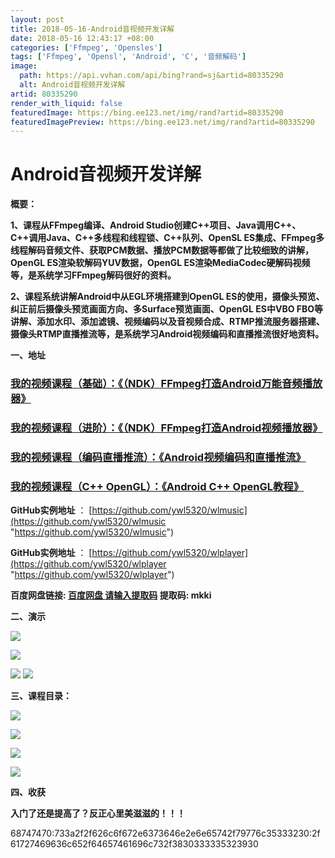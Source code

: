 ```yaml
---
layout: post
title: 2018-05-16-Android音视频开发详解
date: 2018-05-16 12:43:17 +08:00
categories: ['Ffmpeg', 'Opensles']
tags: ['Ffmpeg', 'Opensl', 'Android', 'C', '音频解码']
image:
  path: https://api.vvhan.com/api/bing?rand=sj&artid=80335290
  alt: Android音视频开发详解
artid: 80335290
render_with_liquid: false
featuredImage: https://bing.ee123.net/img/rand?artid=80335290
featuredImagePreview: https://bing.ee123.net/img/rand?artid=80335290
---
```


# Android音视频开发详解

**概要：**

****1、课程从FFmpeg编译、Android Studio创建C++项目、Java调用C++、C++调用Java、C++多线程和线程锁、C++队列、OpenSL ES集成、FFmpeg多线程解码音频文件、获取PCM数据、播放PCM数据等都做了比较细致的讲解，OpenGL ES渲染软解码YUV数据，OpenGL ES渲染MediaCodec硬解码视频等，是系统学习FFmpeg解码很好的资料。****

****2、课程系统讲解Android中从EGL环境搭建到OpenGL ES的使用，摄像头预览、纠正前后摄像头预览画面方向、多Surface预览画面、OpenGL ES中VBO FBO等讲解、添加水印、添加滤镜、视频编码以及音视频合成、RTMP推流服务器搭建、摄像头RTMP直播推流等，是系统学习Android视频编码和直播推流很好地资料。****

**一、地址**

### [我的视频课程（基础）：《（NDK）FFmpeg打造Android万能音频播放器》](https://edu.csdn.net/course/detail/6842 "我的视频课程（基础）：《（NDK）FFmpeg打造Android万能音频播放器》")

### [我的视频课程（进阶）：《（NDK）FFmpeg打造Android视频播放器》](https://edu.csdn.net/course/detail/8036 "我的视频课程（进阶）：《（NDK）FFmpeg打造Android视频播放器》")

### [我的视频课程（编码直播推流）：《Android视频编码和直播推流》](https://edu.csdn.net/course/detail/8942 "我的视频课程（编码直播推流）：《Android视频编码和直播推流》")

### [我的视频课程（C++ OpenGL）：《Android C++ OpenGL教程》](https://edu.csdn.net/course/detail/19367 "我的视频课程（C++ OpenGL）：《Android C++ OpenGL教程》")

**GitHub实例地址**
：
[https://github.com/ywl5320/wlmusic](https://github.com/ywl5320/wlmusic "https://github.com/ywl5320/wlmusic")

**GitHub实例地址**
：
[https://github.com/ywl5320/wlplayer](https://github.com/ywl5320/wlplayer "https://github.com/ywl5320/wlplayer")

**百度网盘链接:
[百度网盘 请输入提取码](https://pan.baidu.com/s/1mvIflaxujEoufLrnyNNxRQ "百度网盘 请输入提取码")
提取码:
mkki**

**二、演示**

**![](https://i-blog.csdnimg.cn/blog_migrate/fc17cd0bdcc7fc50f4d1bb2cef94659f.gif)**

![](https://i-blog.csdnimg.cn/blog_migrate/e3c3b8eb0732e609eee048272dbde0ad.gif)

![](https://i-blog.csdnimg.cn/blog_migrate/1a8ef974be4e4f1dbcd795b5a74e8dd3.gif)
![](https://i-blog.csdnimg.cn/blog_migrate/a63c1a2dca72ea0e3ae229df4dbad6ab.gif)

**三、课程目录：**

![](https://i-blog.csdnimg.cn/blog_migrate/e079d71dde0ee03241ebd0f758084d84.png)

![](https://i-blog.csdnimg.cn/blog_migrate/a454826a1202a538a157156fdc656fc5.png)

![](https://i-blog.csdnimg.cn/blog_migrate/be0c3c3ee6e1ce4f3eca678fa7847570.png)

![](https://i-blog.csdnimg.cn/blog_migrate/0b03c5815cdd0aeef965a95f143e6408.png)

**四、收获**

**入门了还是提高了？反正心里美滋滋的！！！**

68747470:733a2f2f626c6f672e6373646e2e6e65742f79776c35333230:2f61727469636c652f64657461696c732f3830333335323930